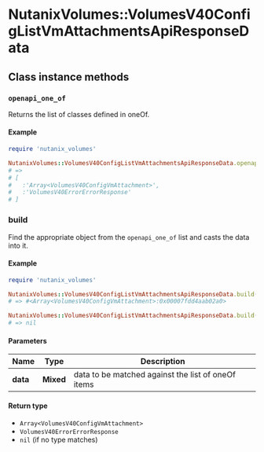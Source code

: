 # NutanixVolumes::VolumesV40ConfigListVmAttachmentsApiResponseData

## Class instance methods

### `openapi_one_of`

Returns the list of classes defined in oneOf.

#### Example

```ruby
require 'nutanix_volumes'

NutanixVolumes::VolumesV40ConfigListVmAttachmentsApiResponseData.openapi_one_of
# =>
# [
#   :'Array<VolumesV40ConfigVmAttachment>',
#   :'VolumesV40ErrorErrorResponse'
# ]
```

### build

Find the appropriate object from the `openapi_one_of` list and casts the data into it.

#### Example

```ruby
require 'nutanix_volumes'

NutanixVolumes::VolumesV40ConfigListVmAttachmentsApiResponseData.build(data)
# => #<Array<VolumesV40ConfigVmAttachment>:0x00007fdd4aab02a0>

NutanixVolumes::VolumesV40ConfigListVmAttachmentsApiResponseData.build(data_that_doesnt_match)
# => nil
```

#### Parameters

| Name | Type | Description |
| ---- | ---- | ----------- |
| **data** | **Mixed** | data to be matched against the list of oneOf items |

#### Return type

- `Array<VolumesV40ConfigVmAttachment>`
- `VolumesV40ErrorErrorResponse`
- `nil` (if no type matches)

